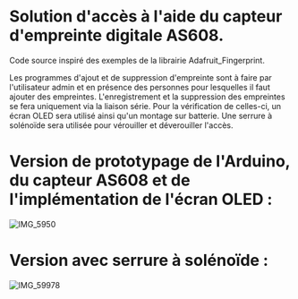 # Solution d'accès à l'aide du capteur d'empreinte digitale AS608.

Code source inspiré des exemples de la librairie Adafruit_Fingerprint.

Les programmes d'ajout et de suppression d'empreinte sont à faire par l'utilisateur admin et en présence des personnes pour lesquelles il faut ajouter des empreintes.
L'enregistrement et la suppression des empreintes se fera uniquement via la liaison série. Pour la vérification de celles-ci, un écran OLED sera utilisé ainsi qu'un montage sur batterie. Une serrure à solénoïde sera utilisée pour vérouiller et déverouiller l'accès.

# Version de prototypage de l'Arduino, du capteur AS608 et de l'implémentation de l'écran OLED :
![IMG_5950](https://github.com/alexisfgit/fingerprint/assets/47323837/3f353067-c46c-4438-a747-d479f1f309a6)

# Version avec serrure à solénoïde :
![IMG_59978](https://github.com/alexisfgit/fingerprint/assets/47323837/393cf1ea-76c9-4670-a85e-e5cb471204e2)
